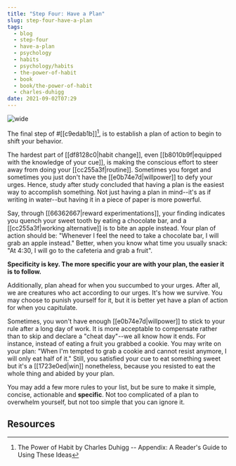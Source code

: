 ```yaml
---
title: "Step Four: Have a Plan"
slug: step-four-have-a-plan
tags:
  - blog
  - step-four
  - have-a-plan
  - psychology
  - habits
  - psychology/habits
  - the-power-of-habit
  - book
  - book/the-power-of-habit
  - charles-duhigg
date: 2021-09-02T07:29
---
```


![wide](https://www.maxpixel.net/static/photo/1x/Planner-Pencil-Planning-Word-Calendar-Organized-5570360.jpg "image from MaxPixel (cc)")

The final step of #[[c9edab1b]][^1], is to establish a plan of action to begin
to shift your behavior.

The hardest part of [[df8128c0|habit change]], even
[[b8010b9f|equipped with the knowledge of your cue]], is making the conscious
effort to steer away from doing your [[cc255a3f|routine]]. Sometimes you forget
and sometimes you just don't have the [[e0b74e7d|willpower]] to defy your urges.
Hence, study after study concluded that having a plan is the easiest way to
accomplish something. Not just having a plan in mind--it's as if writing in
water--but having it in a piece of paper is more powerful.

Say, through [[66362667|reward experimentations]], your finding indicates you
quench your sweet tooth by eating a chocolate bar, and a
[[cc255a3f|working alternative]] is to bite an apple instead. Your plan of
action should be: "Whenever I feel the need to take a chocolate bar, I will grab
an apple instead." Better, when you know what time you usually snack: "At 4:30,
I will go to the cafeteria and grab a fruit".

**Specificity is key. The more specific your are with your plan, the easier it
is to follow.**

Additionally, plan ahead for when you succumbed to your urges. After all, we are
creatures who act according to our urges. It's how we survive. You may choose to
punish yourself for it, but it is better yet have a plan of action for when you
capitulate.

Sometimes, you won't have enough [[e0b74e7d|willpower]] to stick to your rule
after a long day of work. It is more acceptable to compensate rather than to
skip and declare a "cheat day"--we all know how it ends. For instance, instead
of eating a fruit you grabbed a cookie. You may write on your plan: "When I'm
tempted to grab a cookie and cannot resist anymore, I will only eat half of it."
Still, you satisfied your cue to eat something sweet but it's a [[1723e0ed|win]]
nonetheless, because you resisted to eat the whole thing and abided by your
plan.

You may add a few more rules to your list, but be sure to make it simple,
concise, actionable and **specific**. Not too complicated of a plan to overwhelm
yourself, but not too simple that you can ignore it.

## Resources

[^1]: The Power of Habit by Charles Duhigg -- Appendix: A Reader's Guide to Using These Ideas

